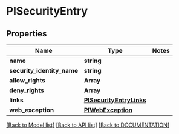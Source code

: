 # PISecurityEntry

## Properties
Name | Type | Notes
------------ | ------------- | -------------
**name** | **string**
**security_identity_name** | **string**
**allow_rights** | **Array<string>**
**deny_rights** | **Array<string>**
**links** | **[**PISecurityEntryLinks**](../models/PISecurityEntryLinks.md)**
**web_exception** | **[**PIWebException**](../models/PIWebException.md)**

[[Back to Model list]](../../DOCUMENTATION.md#documentation-for-models) [[Back to API list]](../../DOCUMENTATION.md#documentation-for-api-endpoints) [[Back to DOCUMENTATION]](../../DOCUMENTATION.md)
